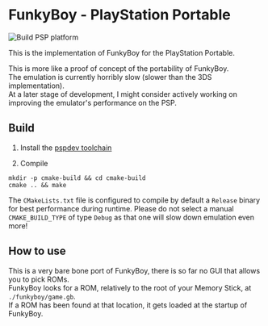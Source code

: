 # FunkyBoy - PlayStation Portable

![Build PSP platform](https://github.com/kremi151/FunkyBoy/workflows/Build%20PSP%20platform/badge.svg)

This is the implementation of FunkyBoy for the PlayStation Portable.

This is more like a proof of concept of the portability of FunkyBoy. \
The emulation is currently horribly slow (slower than the 3DS implementation). \
At a later stage of development, I might consider actively working on improving the emulator's performance on the PSP.

## Build 

1. Install the [pspdev toolchain](https://github.com/pspdev/psptoolchain)

2. Compile

```
mkdir -p cmake-build && cd cmake-build
cmake .. && make
```

The `CMakeLists.txt` file is configured to compile by default a `Release` binary for best performance during runtime.
Please do not select a manual `CMAKE_BUILD_TYPE` of type `Debug` as that one will slow down emulation even more!

## How to use

This is a very bare bone port of FunkyBoy, there is so far no GUI that allows you to pick ROMs. \
FunkyBoy looks for a ROM, relatively to the root of your Memory Stick, at `./funkyboy/game.gb`. \
If a ROM has been found at that location, it gets loaded at the startup of FunkyBoy.
